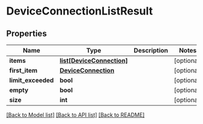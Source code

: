 # DeviceConnectionListResult

## Properties
Name | Type | Description | Notes
------------ | ------------- | ------------- | -------------
**items** | [**list[DeviceConnection]**](DeviceConnection.md) |  | [optional] 
**first_item** | [**DeviceConnection**](DeviceConnection.md) |  | [optional] 
**limit_exceeded** | **bool** |  | [optional] 
**empty** | **bool** |  | [optional] 
**size** | **int** |  | [optional] 

[[Back to Model list]](../README.md#documentation-for-models) [[Back to API list]](../README.md#documentation-for-api-endpoints) [[Back to README]](../README.md)


